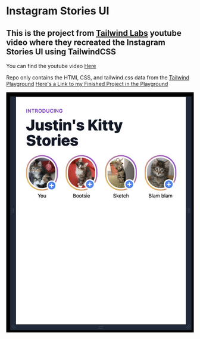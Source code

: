 # Instagram Stories UI

## This is the project from [Tailwind Labs](https://tailwindcss.com/) youtube video where they recreated the Instagram Stories UI using TailwindCSS

You can find the youtube video [Here](https://youtu.be/v74SZBVMPa0)

Repo only contains the HTMl, CSS, and tailwind.css data from the [Tailwind Playground](https://play.tailwindcss.com/)
[Here's a Link to my Finished Project in the Playground](https://play.tailwindcss.com/m0vJbNyJyi?size=540x720&file=config)

![screenshot](project-screenshot.jpg)
